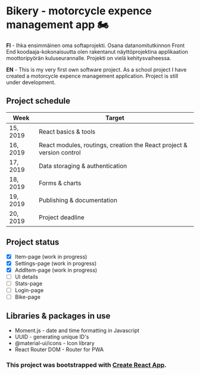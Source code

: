 # Bikery - motorcycle expence management app :motorcycle: 

**FI** - Ihka ensimmäinen oma softaprojekti. Osana datanomitutkinnon Front End koodaaja-kokonaisuutta olen rakentanut näyttöprojektina applikaation moottoripyörän kuluseurannalle. Projekti on vielä kehitysvaiheessa.

**EN** - This is my very first own software project. As a school project I have created a motorcycle expence management application. Project is still under development.

## Project schedule
Week | Target
------------ | -------------
15, 2019 | React basics & tools
16, 2019 | React modules, routings, creation the React project & version control
17, 2019 | Data storaging & authentication
18, 2019 | Forms & charts
19, 2019 | Publishing & documentation
20, 2019 | Project deadline

## Project status
- [x] Item-page (work in progress)
- [x] Settings-page (work in progress)
- [x] AddItem-page (work in progress)
- [ ] UI details
- [ ] Stats-page
- [ ] Login-page
- [ ] Bike-page

## Libraries & packages in use
- Moment.js - date and time formatting in Javascript
- UUID - generating unique ID's
- @material-ui/icons - Icon library
- React Router DOM - Router for PWA


### This project was bootstrapped with [Create React App](https://github.com/facebook/create-react-app).

